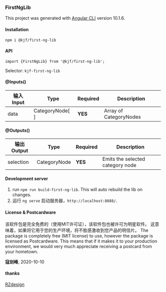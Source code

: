 ### FirstNgLib

This project was generated with [Angular CLI](https://github.com/angular/angular-cli) version 10.1.6.

#### Installation

`npm i @kjf/first-ng-lib`

#### API
`import {FirstNgLib} from '@kjf/first-ng-lib';`

Selector: `kjf-first-ng-lib`

#### @Inputs()

| 输入Input            | Type            | Required                   | Description                                                                                               |
| ---------------- | --------------- | -------------------------- | --------------------------------------------------------------------------------------------------------- |
| data             | CategoryNode[ ] | **YES**                    | Array of CategoryNodes                                                |

#### @Outputs()

| 输出Output           | Type         | Required | Description                                            |
| ---------------- | ------------ | -------- | ------------------------------------------------------ |
| selection        | CategoryNode | **YES**  | Emits the selected category node                       |

#### Development server
 1. run `npm run build-first-ng-lib`. This will auto rebuild the lib on changes.       
 2. 运行 `ng serve` 启动服务器，`http://localhost:8888/`.
 

#### License & Postcardware
该软件包是完全免费的（使用MIT许可证），该软件包也被许可为明星软件。 这意味着，如果将它用于您的生产环境，将不胜感激收到您产品的明信片。
The package is completely free (MIT license) to use, however the package is licensed as Postcardware. This means that if it makes it to your production environment, we would very much appreciate receiving a postcard from your hometown.

**寇剑峰**,
2020-10-10

#### thanks
 [RZdesign](https://github.com/zr87/ngx-category-selector)
